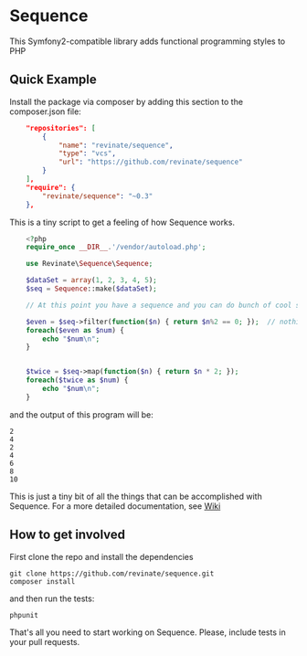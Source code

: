 # Sequence

This Symfony2-compatible library adds functional programming styles to PHP

## Quick Example

Install the package via composer by adding this section to the composer.json file:

```JSON
    "repositories": [
        {
            "name": "revinate/sequence",
            "type": "vcs",
            "url": "https://github.com/revinate/sequence"
        }
    ],
    "require": {
        "revinate/sequence": "~0.3"
    },
```

This is a tiny script to get a feeling of how Sequence works.

```php
    <?php
    require_once __DIR__.'/vendor/autoload.php';

    use Revinate\Sequence\Sequence;

    $dataSet = array(1, 2, 3, 4, 5);
    $seq = Sequence::make($dataSet);

    // At this point you have a sequence and you can do bunch of cool sequence stuff with it

    $even = $seq->filter(function($n) { return $n%2 == 0; });  // nothing is evaluated here because of lazy loading
    foreach($even as $num) {
        echo "$num\n";
    }


    $twice = $seq->map(function($n) { return $n * 2; });
    foreach($twice as $num) {
        echo "$num\n";
    }
```

and the output of this program will be:

    2
    4
    2
    4
    6
    8
    10

This is just a tiny bit of all the things that can be accomplished with Sequence.
For a more detailed documentation, see [Wiki](https://github.com/revinate/sequence/wiki/Sequence-Functional-Library)

## How to get involved

First clone the repo and install the dependencies

    git clone https://github.com/revinate/sequence.git
    composer install

and then run the tests:

    phpunit

That's all you need to start working on Sequence. Please, include tests in your pull requests.



